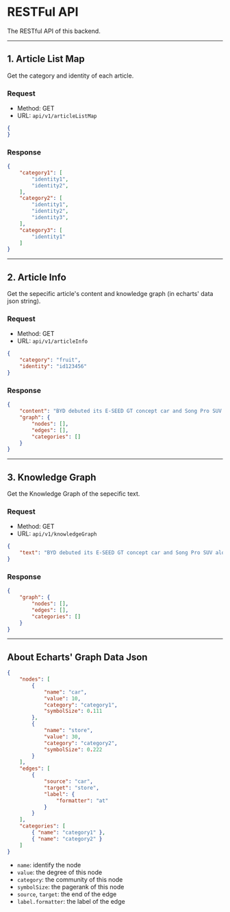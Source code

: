 # RESTFul API

The RESTful API of this backend.

---

## 1. Article List Map

Get the category and identity of each article.

### Request

* Method: GET
* URL: `api/v1/articleListMap`

```json
{
}
```

### Response

```json
{
    "category1": [
        "identity1",
        "identity2",
    ],
    "category2": [
        "identity1",
        "identity2",
        "identity3",
    ],
    "category3": [
        "identity1"
    ]
}
```

---

## 2. Article Info

Get the sepecific article's content and knowledge graph (in echarts' data json string).

### Request

* Method: GET
* URL: `api/v1/articleInfo`

```json
{
    "category": "fruit",
    "identity": "id123456"
}
```

### Response

```json
{
    "content": "BYD debuted its E-SEED GT concept car and Song Pro SUV alongside its all-new e-series models at the Shanghai International Automobile Industry Exhibition. ",
    "graph": {
        "nodes": [],
        "edges": [],
        "categories": []
    }
}
```

---

## 3. Knowledge Graph

Get the Knowledge Graph of the sepecific text.

### Request

* Method: GET
* URL: `api/v1/knowledgeGraph`

```json
{
    "text": "BYD debuted its E-SEED GT concept car and Song Pro SUV alongside its all-new e-series models at the Shanghai International Automobile Industry Exhibition. "
}

```

### Response

```json
{
    "graph": {
        "nodes": [],
        "edges": [],
        "categories": []
    }
}
```

---

## About Echarts' Graph Data Json

```json
{
    "nodes": [
        {
            "name": "car",
            "value": 10,
            "category": "category1",
            "symbolSize": 0.111
        },
        {
            "name": "store",
            "value": 30,
            "category": "category2",
            "symbolSize": 0.222
        }
    ],
    "edges": [
        {
            "source": "car",
            "target": "store",
            "label": {
                "formatter": "at"
            }
        }
    ],
    "categories": [
        { "name": "category1" },
        { "name": "category2" }
    ]    
}
```

* `name`: identify the node
* `value`: the degree of this node
* `category`: the community of this node
* `symbolSize`: the pagerank of this node
* `source`, `target`: the end of the edge
* `label.formatter`: the label of the edge
